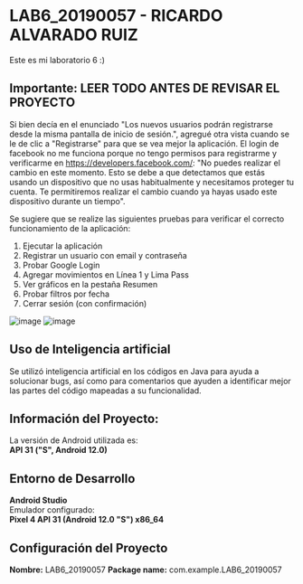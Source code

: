 # LAB6_20190057 - **RICARDO ALVARADO RUIZ**
Este es mi laboratorio 6 :)

## **Importante: LEER TODO ANTES DE REVISAR EL PROYECTO**
Si bien decía en el enunciado "Los nuevos usuarios podrán registrarse desde la misma pantalla de inicio de
sesión.", agregué otra vista cuando se le de clic a "Registrarse" para que se vea mejor la aplicación. El login de facebook no me funciona porque no tengo permisos para registrarme y verificarme en https://developers.facebook.com/: "No puedes realizar el cambio en este momento. Esto se debe a que detectamos que estás usando un dispositivo que no usas habitualmente y necesitamos proteger tu cuenta. Te permitiremos realizar el cambio cuando ya hayas usado este dispositivo durante un tiempo".

Se sugiere que se realize las siguientes pruebas para  verificar el correcto funcionamiento de la aplicación:

1. Ejecutar la aplicación
2. Registrar un usuario con email y contraseña
3. Probar Google Login
4. Agregar movimientos en Línea 1 y Lima Pass
5. Ver gráficos en la pestaña Resumen
6. Probar filtros por fecha
7. Cerrar sesión (con confirmación)

![image](https://github.com/user-attachments/assets/54e8cca5-fefd-4208-9804-794ee19b3960)
![image](https://github.com/user-attachments/assets/2c92a76e-ce40-494b-b924-57cbb23510d9)

## **Uso de Inteligencia artificial**
Se utilizó inteligencia artificial en los códigos en Java para ayuda a solucionar bugs, así como para comentarios que ayuden a identificar mejor las partes del código mapeadas a su funcionalidad.

## **Información del Proyecto:** 
La versión de Android utilizada es:  
**API 31 ("S", Android 12.0)**

## **Entorno de Desarrollo**
**Android Studio**  
Emulador configurado:  
**Pixel 4 API 31 (Android 12.0 "S") x86_64**

## **Configuración del Proyecto**
**Nombre:** LAB6_20190057
**Package name:** com.example.LAB6_20190057 
